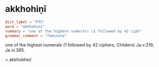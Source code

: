 # akkhohiṇī

``` toml
dict_label = "PTS"
word = "akkhohiṇī"
summary = "one of the highest numerals (1 followed by 42 ciph"
grammar_comment = "feminine"
```

one of the highest numerals (1 followed by 42 ciphers, Childers) Ja.v.319; Ja.vi.395.

= akkhobhiṇī

